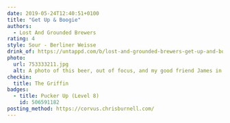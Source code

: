 ```yaml
---
date: 2019-05-24T12:40:51+0100
title: "Get Up & Boogie"
authors:
  - Lost And Grounded Brewers
rating: 4
style: Sour - Berliner Weisse
drink_of: https://untappd.com/b/lost-and-grounded-brewers-get-up-and-boogie/3099667
photo:
  url: 753333211.jpg
  alt: A photo of this beer, out of focus, and my good friend James in the background and in focus also enjoying a beer on a sunny May afternoon
checkin:
  title: The Griffin
badges:
  - title: Pucker Up (Level 8)
    id: 506591182
posting_method: https://corvus.chrisburnell.com/
---
```

